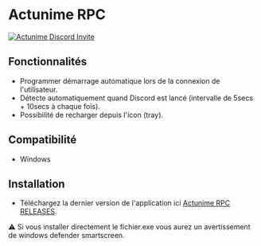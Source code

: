 # Actunime RPC
[![Actunime Discord Invite](https://img.shields.io/discord/940648714790400000?color=%237289DA&label=Discord&logo=discord&logoColor=white)](https://discord.gg/uQzXRbvMKq)

## Fonctionnalités
* Programmer démarrage automatique lors de la connexion de l'utilisateur.
* Détecte automatiquement quand Discord est lancé (intervalle de 5secs + 10secs à chaque fois).
* Possibilité de recharger depuis l'icon (tray).

## Compatibilité
* Windows

## Installation
* Téléchargez la dernier version de l'application ici [Actunime RPC RELEASES](https://github.com/Actunime/Actunime-RPC-Application/releases).

:warning: Si vous installer directement le fichier.exe vous aurez un avertissement de windows defender smartscreen.